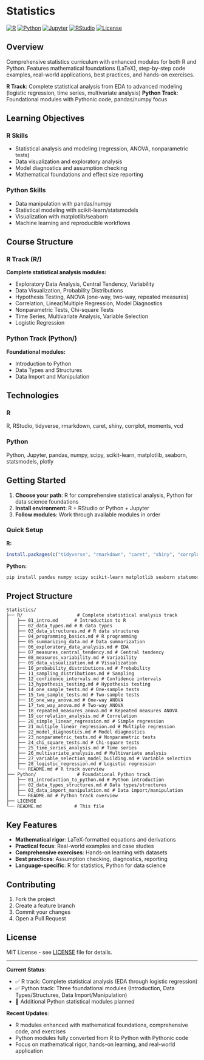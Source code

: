 # Statistics

[![R](https://img.shields.io/badge/R-276DC3?style=for-the-badge&logo=r&logoColor=white)](https://www.r-project.org/)
[![Python](https://img.shields.io/badge/Python-3776AB?style=for-the-badge&logo=python&logoColor=white)](https://www.python.org/)
[![Jupyter](https://img.shields.io/badge/Jupyter-F37626?style=for-the-badge&logo=jupyter&logoColor=white)](https://jupyter.org/)
[![RStudio](https://img.shields.io/badge/RStudio-75AADB?style=for-the-badge&logo=rstudio&logoColor=white)](https://posit.co/)
[![License](https://img.shields.io/badge/License-MIT-blue.svg)](LICENSE)

## Overview

Comprehensive statistics curriculum with enhanced modules for both R and Python. Features mathematical foundations (LaTeX), step-by-step code examples, real-world applications, best practices, and hands-on exercises.

**R Track**: Complete statistical analysis from EDA to advanced modeling (logistic regression, time series, multivariate analysis)
**Python Track**: Foundational modules with Pythonic code, pandas/numpy focus

## Learning Objectives

### R Skills
- Statistical analysis and modeling (regression, ANOVA, nonparametric tests)
- Data visualization and exploratory analysis
- Model diagnostics and assumption checking
- Mathematical foundations and effect size reporting

### Python Skills
- Data manipulation with pandas/numpy
- Statistical modeling with scikit-learn/statsmodels
- Visualization with matplotlib/seaborn
- Machine learning and reproducible workflows

## Course Structure

### R Track (R/)
**Complete statistical analysis modules:**
- Exploratory Data Analysis, Central Tendency, Variability
- Data Visualization, Probability Distributions
- Hypothesis Testing, ANOVA (one-way, two-way, repeated measures)
- Correlation, Linear/Multiple Regression, Model Diagnostics
- Nonparametric Tests, Chi-square Tests
- Time Series, Multivariate Analysis, Variable Selection
- Logistic Regression

### Python Track (Python/)
**Foundational modules:**
- Introduction to Python
- Data Types and Structures
- Data Import and Manipulation

## Technologies

### R
R, RStudio, tidyverse, rmarkdown, caret, shiny, corrplot, moments, vcd

### Python
Python, Jupyter, pandas, numpy, scipy, scikit-learn, matplotlib, seaborn, statsmodels, plotly

## Getting Started

1. **Choose your path**: R for comprehensive statistical analysis, Python for data science foundations
2. **Install environment**: R + RStudio or Python + Jupyter
3. **Follow modules**: Work through available modules in order

### Quick Setup

**R:**
```r
install.packages(c("tidyverse", "rmarkdown", "caret", "shiny", "corrplot", "moments", "vcd"))
```

**Python:**
```bash
pip install pandas numpy scipy scikit-learn matplotlib seaborn statsmodels plotly jupyter
```

## Project Structure

```
Statistics/
├── R/                    # Complete statistical analysis track
│   ├── 01_intro.md      # Introduction to R
│   ├── 02_data_types.md # R data types
│   ├── 03_data_structures.md # R data structures
│   ├── 04_programming_basics.md # R programming
│   ├── 05_summarizing_data.md # Data summarization
│   ├── 06_exploratory_data_analysis.md # EDA
│   ├── 07_measures_central_tendency.md # Central tendency
│   ├── 08_measures_variability.md # Variability
│   ├── 09_data_visualization.md # Visualization
│   ├── 10_probability_distributions.md # Probability
│   ├── 11_sampling_distributions.md # Sampling
│   ├── 12_confidence_intervals.md # Confidence intervals
│   ├── 13_hypothesis_testing.md # Hypothesis testing
│   ├── 14_one_sample_tests.md # One-sample tests
│   ├── 15_two_sample_tests.md # Two-sample tests
│   ├── 16_one_way_anova.md # One-way ANOVA
│   ├── 17_two_way_anova.md # Two-way ANOVA
│   ├── 18_repeated_measures_anova.md # Repeated measures ANOVA
│   ├── 19_correlation_analysis.md # Correlation
│   ├── 20_simple_linear_regression.md # Simple regression
│   ├── 21_multiple_linear_regression.md # Multiple regression
│   ├── 22_model_diagnostics.md # Model diagnostics
│   ├── 23_nonparametric_tests.md # Nonparametric tests
│   ├── 24_chi_square_tests.md # Chi-square tests
│   ├── 25_time_series_analysis.md # Time series
│   ├── 26_multivariate_analysis.md # Multivariate analysis
│   ├── 27_variable_selection_model_building.md # Variable selection
│   ├── 28_logistic_regression.md # Logistic regression
│   └── README.md # R track overview
├── Python/               # Foundational Python track
│   ├── 01_introduction_to_python.md # Python introduction
│   ├── 02_data_types_structures.md # Data types/structures
│   ├── 03_data_import_manipulation.md # Data import/manipulation
│   └── README.md # Python track overview
├── LICENSE
└── README.md            # This file
```

## Key Features

- **Mathematical rigor**: LaTeX-formatted equations and derivations
- **Practical focus**: Real-world examples and case studies
- **Comprehensive exercises**: Hands-on learning with datasets
- **Best practices**: Assumption checking, diagnostics, reporting
- **Language-specific**: R for statistics, Python for data science

## Contributing

1. Fork the project
2. Create a feature branch
3. Commit your changes
4. Open a Pull Request

## License

MIT License - see [LICENSE](LICENSE) file for details.

---

**Current Status**: 
- ✅ R track: Complete statistical analysis (EDA through logistic regression)
- ✅ Python track: Three foundational modules (Introduction, Data Types/Structures, Data Import/Manipulation)
- 🔄 Additional Python statistical modules planned

**Recent Updates**:
- R modules enhanced with mathematical foundations, comprehensive code, and exercises
- Python modules fully converted from R to Python with Pythonic code
- Focus on mathematical rigor, hands-on learning, and real-world application